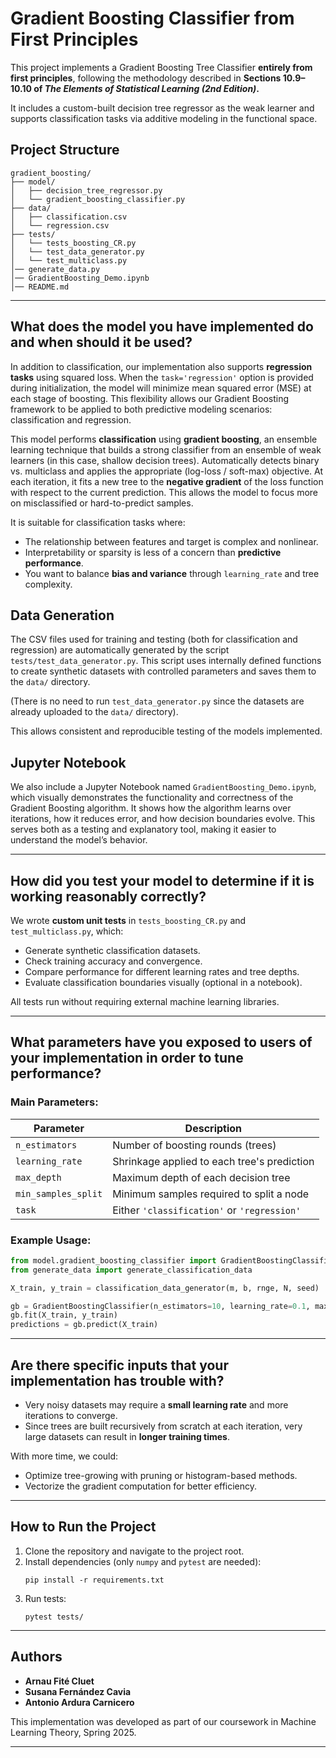 # Gradient Boosting Classifier from First Principles

This project implements a Gradient Boosting Tree Classifier **entirely from first principles**, following the methodology described in **Sections 10.9–10.10 of *The Elements of Statistical Learning (2nd Edition)*.**

It includes a custom-built decision tree regressor as the weak learner and supports classification tasks via additive modeling in the functional space.

## Project Structure

```
gradient_boosting/
├── model/
│   ├── decision_tree_regressor.py
│   └── gradient_boosting_classifier.py
├── data/
│   ├── classification.csv
│   └── regression.csv
├── tests/
│   └── tests_boosting_CR.py
│   └── test_data_generator.py
│   └── test_multiclass.py
│── generate_data.py
│── GradientBoosting_Demo.ipynb
│── README.md
```

---

## What does the model you have implemented do and when should it be used?

In addition to classification, our implementation also supports **regression tasks** using squared loss. When the `task='regression'` option is provided during initialization, the model will minimize mean squared error (MSE) at each stage of boosting. This flexibility allows our Gradient Boosting framework to be applied to both predictive modeling scenarios: classification and regression.


This model performs **classification** using **gradient boosting**, an ensemble learning technique that builds a strong classifier from an ensemble of weak learners (in this case, shallow decision trees). Automatically detects binary vs. multiclass and applies the appropriate (log-loss / soft-max) objective. At each iteration, it fits a new tree to the **negative gradient** of the loss function with respect to the current prediction. This allows the model to focus more on misclassified or hard-to-predict samples.

It is suitable for classification tasks where:
- The relationship between features and target is complex and nonlinear.
- Interpretability or sparsity is less of a concern than **predictive performance**.
- You want to balance **bias and variance** through `learning_rate` and tree complexity.


## Data Generation

The CSV files used for training and testing (both for classification and regression) are automatically generated by the script `tests/test_data_generator.py`. 
This script uses internally defined functions to create synthetic datasets with controlled parameters and saves them to the `data/` directory. 

(There is no need to run `test_data_generator.py` since the datasets are already uploaded to the `data/` directory). 

This allows consistent and reproducible testing of the models implemented.

## Jupyter Notebook

We also include a Jupyter Notebook named `GradientBoosting_Demo.ipynb`, which visually demonstrates the functionality and correctness of the Gradient Boosting algorithm. 
It shows how the algorithm learns over iterations, how it reduces error, and how decision boundaries evolve. This serves both as a testing and explanatory tool, making it easier to understand the model’s behavior.


---

## How did you test your model to determine if it is working reasonably correctly?

We wrote **custom unit tests** in `tests_boosting_CR.py` and `test_multiclass.py`, which:
- Generate synthetic classification datasets.
- Check training accuracy and convergence.
- Compare performance for different learning rates and tree depths.
- Evaluate classification boundaries visually (optional in a notebook).

All tests run without requiring external machine learning libraries.

---

## What parameters have you exposed to users of your implementation in order to tune performance?

### Main Parameters:

| Parameter         | Description                                      |
|------------------|--------------------------------------------------|
| `n_estimators`    | Number of boosting rounds (trees)               |
| `learning_rate`   | Shrinkage applied to each tree's prediction     |
| `max_depth`       | Maximum depth of each decision tree             |
| `min_samples_split` | Minimum samples required to split a node      |
| `task`            | Either `'classification'` or `'regression'`     |

### Example Usage:

```python
from model.gradient_boosting_classifier import GradientBoostingClassifier
from generate_data import generate_classification_data

X_train, y_train = classification_data_generator(m, b, rnge, N, seed)

gb = GradientBoostingClassifier(n_estimators=10, learning_rate=0.1, max_depth=2)
gb.fit(X_train, y_train)
predictions = gb.predict(X_train)
```

---

## Are there specific inputs that your implementation has trouble with?

- Very noisy datasets may require a **small learning rate** and more iterations to converge.
- Since trees are built recursively from scratch at each iteration, very large datasets can result in **longer training times**.

With more time, we could:
- Optimize tree-growing with pruning or histogram-based methods.
- Vectorize the gradient computation for better efficiency.

---

## How to Run the Project

1. Clone the repository and navigate to the project root.
2. Install dependencies (only `numpy` and `pytest` are needed):
   ```
   pip install -r requirements.txt
   ```
3. Run tests:
   ```
   pytest tests/
   ```

---

## Authors

- **Arnau Fité Cluet**
- **Susana Fernández Cavia**
- **Antonio Ardura Carnicero**

This implementation was developed as part of our coursework in Machine Learning Theory, Spring 2025.

---
